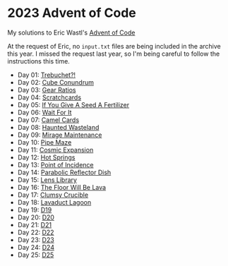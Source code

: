# 2023 Advent of Code

My solutions to Eric Wastl's [Advent of Code](https://adventofcode.com/2023/)

At the request of Eric, no `input.txt` files are being included in the archive this year. I missed the request last year, so I'm  being careful to follow the instructions this time.

* Day 01: [Trebuchet?!](./01)
* Day 02: [Cube Conundrum](./02)
* Day 03: [Gear Ratios](./03)
* Day 04: [Scratchcards](./04)
* Day 05: [If You Give A Seed A Fertilizer](./05)
* Day 06: [Wait For It](./06)
* Day 07: [Camel Cards](./07)
* Day 08: [Haunted Wasteland](./08)
* Day 09: [Mirage Maintenance](./09)
* Day 10: [Pipe Maze](./10)
* Day 11: [Cosmic Expansion](./11)
* Day 12: [Hot Springs](./12)
* Day 13: [Point of Incidence](./13)
* Day 14: [Parabolic Reflector Dish](./14)
* Day 15: [Lens Library](./15)
* Day 16: [The Floor Will Be Lava](./16)
* Day 17: [Clumsy Crucible](./17)
* Day 18: [Lavaduct Lagoon](./18)
* Day 19: [D19](./19)
* Day 20: [D20](./20)
* Day 21: [D21](./21)
* Day 22: [D22](./22)
* Day 23: [D23](./23)
* Day 24: [D24](./24)
* Day 25: [D25](./25)
